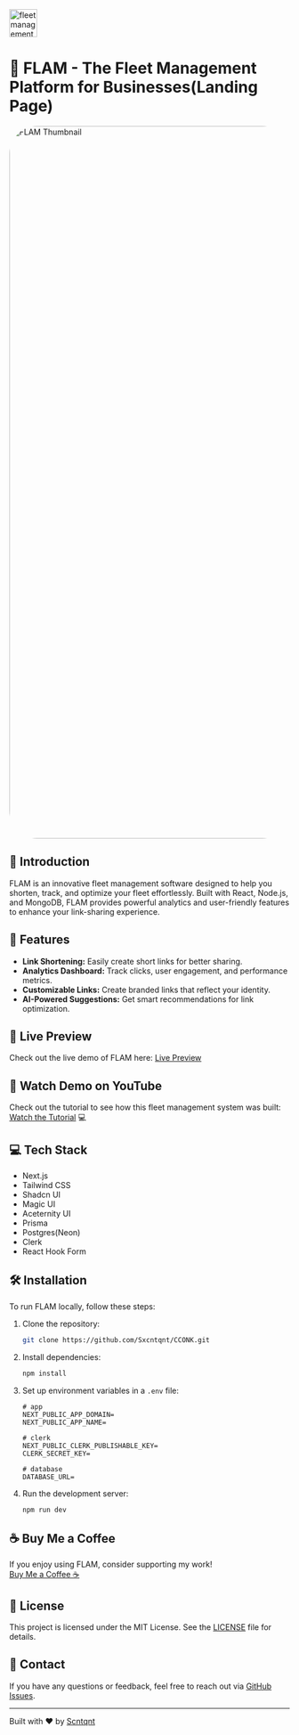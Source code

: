 <img src="https://github.com/user-attachments/assets/e1e0fe16-21f4-44c8-a22d-39b4494433a1" alt="fleet management Logo" width="50" height="50">

# 🔗 FLAM - The Fleet Management Platform for Businesses(Landing Page)

<!-- <img src="https://github.com/user-attachments/assets/deab03fd-4234-44c3-a6ad-484c4a1a02a1" alt="FLAM Thubmnail"> -->
<img src="https://github.com/user-attachments/assets/ee867e8e-7871-4289-bd56-3eef40adb9b2" alt="FLAM Thumbnail" style="border-radius: 50px;" width="1280">

## 🌟 Introduction

FLAM is an innovative fleet management software designed to help you shorten,
track, and optimize your fleet effortlessly. Built with React, Node.js, and
MongoDB, FLAM provides powerful analytics and user-friendly features to
enhance your link-sharing experience.

## 🚀 Features

- **Link Shortening:** Easily create short links for better sharing.
- **Analytics Dashboard:** Track clicks, user engagement, and performance
  metrics.
- **Customizable Links:** Create branded links that reflect your identity.
- **AI-Powered Suggestions:** Get smart recommendations for link optimization.

## 🔗 Live Preview

Check out the live demo of FLAM here:
[Live Preview]( https://sxcntcnqunts.com/)

## 🎥 Watch Demo on YouTube

Check out the tutorial to see how this fleet management system was built:
[Watch the Tutorial](https://youtu.be/3_sZPAfVR_U) 💻

## 💻 Tech Stack

- Next.js
- Tailwind CSS
- Shadcn UI
- Magic UI
- Aceternity UI
- Prisma
- Postgres(Neon)
- Clerk
- React Hook Form

## 🛠️ Installation

To run FLAM locally, follow these steps:

1. Clone the repository:
   ```bash
   git clone https://github.com/Sxcntqnt/CCONK.git
   ```
2. Install dependencies:
   ```bash
   npm install
   ```
3. Set up environment variables in a `.env` file:

   ```
   # app
   NEXT_PUBLIC_APP_DOMAIN=
   NEXT_PUBLIC_APP_NAME=

   # clerk
   NEXT_PUBLIC_CLERK_PUBLISHABLE_KEY=
   CLERK_SECRET_KEY=

   # database
   DATABASE_URL=
   ```

4. Run the development server:
   ```bash
   npm run dev
   ```

## ☕ Buy Me a Coffee

If you enjoy using FLAM, consider supporting my work!  
[Buy Me a Coffee ☕](https://buymeacoffee.com/shreyas29)

## 📜 License

This project is licensed under the MIT License. See the [LICENSE](LICENSE) file
for details.

## 💬 Contact

If you have any questions or feedback, feel free to reach out via
[GitHub Issues](https://github.com/Sxcntqnt/CCONK/issues).

---

Built with ❤️ by [Scntqnt](https://scntcnqunts.com/)
